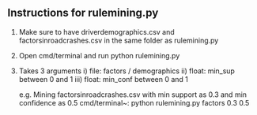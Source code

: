 Instructions for rulemining.py
----------------------------

1. Make sure to have driverdemographics.csv and factorsinroadcrashes.csv in the same folder as rulemining.py

2. Open cmd/terminal and run python rulemining.py

3. Takes 3 arguments 
	i) 	 file: factors / demographics
	ii)  float: min_sup between 0 and 1
	iii) float: min_conf between 0 and 1

	e.g. Mining factorsinroadcrashes.csv with min support as 0.3 and min confidence as  0.5
	cmd/terminal~: python rulemining.py factors 0.3 0.5